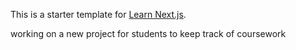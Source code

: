 This is a starter template for [Learn Next.js](https://nextjs.org/learn).

working on a new project for students to keep track of coursework